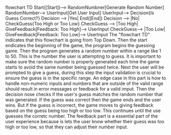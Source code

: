 flowchart TD 
    Start([Start])--> RandomNumbner[Generate Random Number]
    RandomNumber--> UserInput[Get User Input]
    UserInput--> Decision{Is Guess Correct?}
    Decision --> |Yes| End([End])
    Decision --> |No| CheckGuess{Too High or Too Low}
    CheckGuess --> |Too High| GiveFeedback[Feedback: Too High]--> UserInput
    CheckGuess--> |Too Low| GiveFeedback[Feedback: Too Low]--> UserInput
The "flowchart TD" indicates that this flowchart is going from Top Down. Then the start endicates the beginning of the game, the program begins the guessing game. Then the program generates a random number within a range like 1 to 50. This is the number the user is attempting to guess. It is important to make sure the random number is properly generated each time the game starts to avoid the same number being guessed twice. Next the user will be prompted to give a guess, during this step the input validation is crucial to ensure the guess is in the specific range. An edge case in this part is how to handle non-numeric inputs and numbers that are outside of the valid range should result in error messages or feedback for a valid imput. Then the decision nose checks if the user's guess matches the random number that was generated. If the guess was correct then the game ends and the user wins. But if the guess is incorrect, the game moves to giving feedback based on the guess being too high or too low. This continues until the use guesses the corretc number. The feedback part is a essential part of the user experience because is lets the user know whether their guess was too high or too low, so that they can adjust their number input.
